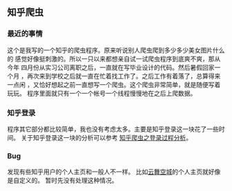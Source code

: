 ## 知乎爬虫

### 最近的事情

这个是我写的一个知乎的爬虫程序。原来听说别人爬虫爬到多少多少美女图片什么的
感觉好像挺刺激的。所以一只以来都想亲自试一试爬虫程序到底爽不爽，那从今年
四月份从实习公司离职之后，一直就在写毕业设计的代码。然后暑假回家一个月
，再次来到学校之后就一直在忙着找工作了。之后工作有着落了，总算得来一点闲
，又恰好想起之前一直想写一个爬虫。这个爬虫非常简单，就是随便写着玩玩。
程序里面就只有一个一个帐号一个线程慢慢地在之后上爬数据。

### 知乎登录

程序其它部分都比较简单，我也没有考虑太多。主要是知乎登录这一块花了一些时间。
关于知乎登录这一块的分析可以参考
[知乎爬虫之登录过程分析](http://zhangxl.me/%E6%8A%80%E6%9C%AF/2016/11/04/%E7%9F%A5%E4%B9%8E%E7%88%AC%E8%99%AB%E4%B9%8B%E7%99%BB%E5%BD%95%E8%BF%87%E7%A8%8B%E5%88%86%E6%9E%90.html)。

### Bug
发现有些知乎用户的个人主页和一般人不一样。
比如[云舞空城](http://www.zhihu.com/people/cloudycity/answers)的个人主页就好像是自定义的。
暂时先没有处理这种情况。